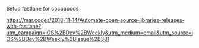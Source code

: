 Setup fastlane for cocoapods

https://mar.codes/2018-11-14/Automate-open-source-libraries-releases-with-fastlane?utm_campaign=iOS%2BDev%2BWeekly&utm_medium=email&utm_source=iOS%2BDev%2BWeekly%2BIssue%2B381
